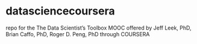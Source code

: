 datasciencecoursera
===================
repo for the The Data Scientist’s Toolbox MOOC offered
by Jeff Leek, PhD, Brian Caffo, PhD, Roger D. Peng, PhD
through COURSERA
